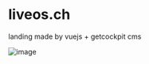 # liveos.ch
landing made by vuejs + getcockpit cms


![image](https://user-images.githubusercontent.com/1422935/227777734-adf8b02d-3c3c-4b6b-9be7-e7d721d7bbed.png)
